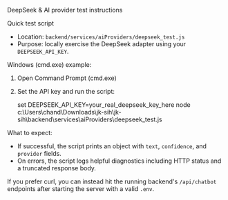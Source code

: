 DeepSeek & AI provider test instructions

Quick test script

- Location: `backend/services/aiProviders/deepseek_test.js`
- Purpose: locally exercise the DeepSeek adapter using your `DEEPSEEK_API_KEY`.

Windows (cmd.exe) example:

1. Open Command Prompt (cmd.exe)
2. Set the API key and run the script:

   set DEEPSEEK_API_KEY=your_real_deepseek_key_here
   node c:\Users\chand\Downloads\jk-sih\jk-sih\backend\services\aiProviders\deepseek_test.js

What to expect:
- If successful, the script prints an object with `text`, `confidence`, and `provider` fields.
- On errors, the script logs helpful diagnostics including HTTP status and a truncated response body.

If you prefer curl, you can instead hit the running backend's `/api/chatbot` endpoints after starting the server with a valid `.env`.
